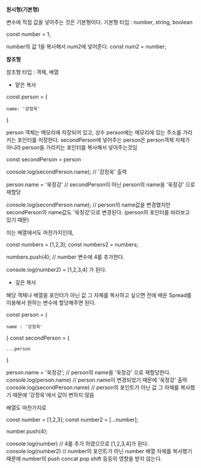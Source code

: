 **원시형(기본형)**

변수에 직접 값을 넣어주는 것은 기본형이다.
기본형 타입 : number, string, boolean

const number = 1;

number의 값 1을 복사해서 num2에 넣어준다.
const num2 = number;

**참조형**

참조형 타입 : 객체, 배열

- 얕은 복사

const person = {

    name: '강정욱'

}

person 객체는 메모리에 저장되어 있고, 상수 person에는 메모리에 있는 주소를 가리키는 포인터를 저장한다.
secondPerson에 넣어주는 person은 person객체 자체가 아니라 person을 가리키는 포인터를 복사해서 넣어주는것임

const secondPerson = person

console.log(secondPerson.name); // '강정욱' 출력

person.name = '욱정강' // secondPerson이 아닌 person의 name을 '욱정강' 으로 재할당

console.log(secondPerson.name); // person의 name값을 변경했지만 secondPerson의 name값도 '욱정강'으로 변경된다. (person의 포인터를 바라보고 있기 때문)

이는 배열에서도 마찬가지인데,

const numbers = [1,2,3];
const numbers2 = numbers;

numbers.push(4); // number 변수에 4를 추가한다.

console.log(number2) = [1,2,3,4] 가 된다.

- 깊은 복사

해당 객체나 배열을 포인터가 아닌 값 그 자체를 복사하고 싶으면
전에 배운 Spread를 이용해서 원하는 변수에 할당해주면 된다.

const person = {

    name : '강정욱'

}
const secondPerson = {

    ...person

}

person.name = '욱정강'; // person의 name을 '욱정강' 으로 재할당한다.
console.log(person.name) // person.name이 변경되었기 때문에 '욱정강' 출력
console.log(secondPerson.name) // person의 포인트가 아닌 값 그 자체를 복사했기 때문에 '강정욱'에서 값이 변하지 않음

배열도 마찬가지로

const number = [1,2,3];
const number2 = [...number];

number.push(4);

console.log(number) // 4를 추가 하였으므로 [1,2,3,4]가 된다.
console.log(number2) // number의 포인트가 아닌 number 배열 자체를 복사했기 때문에 number의 push concat pop shift 등등의 영향을 받지 않는다.
